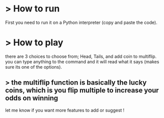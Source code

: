 # > How to run

First you need to run it on a Python interpreter (copy and paste the code).

# > How to play

there are 3 choices to choose from; Head, Tails, and add coin to multiflip.
you can type anything to the command and it will read what it says (makes sure its one of the options).

## > the multiflip function is basically the lucky coins, which is you flip multiple to increase your odds on winning

let me know if you want more features to add or suggest !
